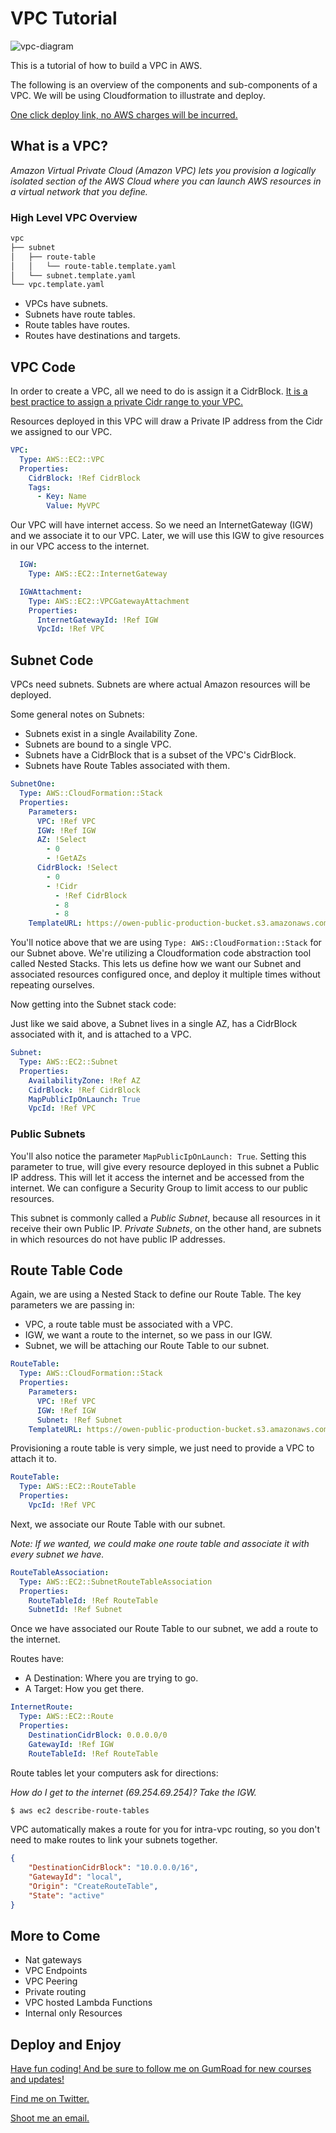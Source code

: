 # VPC Tutorial

![vpc-diagram](https://raw.githubusercontent.com/BoraxTheClean/vpc-tutorial/VPCTutorial.png)


This is a tutorial of how to build a VPC in AWS.

The following is an overview of the components and sub-components of a VPC. We will be using Cloudformation to illustrate and deploy.

[One click deploy link, no AWS charges will be incurred.](https://us-east-1.console.aws.amazon.com/cloudformation/home?region=us-east-1#/stacks/quickcreate?templateURL=https://owen-public-production-bucket.s3.amazonaws.com/vpc-demo/vpc/vpc.template.yaml)


## What is a VPC?

_Amazon Virtual Private Cloud (Amazon VPC) lets you provision a logically isolated section of the AWS Cloud where you can launch AWS resources in a virtual network that you define._

### High Level VPC Overview

```bash
vpc
├── subnet
│   ├── route-table
│   │   └── route-table.template.yaml
│   └── subnet.template.yaml
└── vpc.template.yaml
```

  - VPCs have subnets.
  - Subnets have route tables.
  - Route tables have routes.
  - Routes have destinations and targets.

## VPC Code

In order to create a VPC, all we need to do is assign it a CidrBlock. [It is a best practice to assign a private Cidr range to your VPC.](https://en.wikipedia.org/wiki/Private_network#Private_IPv4_addresses)

Resources deployed in this VPC will draw a Private IP address from the Cidr we assigned to our VPC.

```yaml
VPC:
  Type: AWS::EC2::VPC
  Properties:
    CidrBlock: !Ref CidrBlock
    Tags:
      - Key: Name
        Value: MyVPC
```

Our VPC will have internet access. So we need an InternetGateway (IGW) and we associate it to our VPC. Later, we will use this IGW to give resources in our VPC access to the internet.

```yaml
  IGW:
    Type: AWS::EC2::InternetGateway

  IGWAttachment:
    Type: AWS::EC2::VPCGatewayAttachment
    Properties:
      InternetGatewayId: !Ref IGW
      VpcId: !Ref VPC
```

## Subnet Code

VPCs need subnets. Subnets are where actual Amazon resources will be deployed.

Some general notes on Subnets:
  - Subnets exist in a single Availability Zone.
  - Subnets are bound to a single VPC.
  - Subnets have a CidrBlock that is a subset of the VPC's CidrBlock.
  - Subnets have Route Tables associated with them.

```yaml
SubnetOne:
  Type: AWS::CloudFormation::Stack
  Properties:
    Parameters:
      VPC: !Ref VPC
      IGW: !Ref IGW
      AZ: !Select
        - 0
        - !GetAZs
      CidrBlock: !Select
        - 0
        - !Cidr
          - !Ref CidrBlock
          - 8
          - 8
    TemplateURL: https://owen-public-production-bucket.s3.amazonaws.com/vpc-demo/vpc/subnet/subnet.template.yaml
```

You'll notice above that we are using `Type: AWS::CloudFormation::Stack` for our Subnet above. We're utilizing a Cloudformation code abstraction tool called Nested Stacks. This lets us define how we want our Subnet and associated resources configured once, and deploy it multiple times without repeating ourselves.

Now getting into the Subnet stack code:

Just like we said above, a Subnet lives in a single AZ, has a CidrBlock associated with it, and is attached to a VPC.

```yaml
Subnet:
  Type: AWS::EC2::Subnet
  Properties:
    AvailabilityZone: !Ref AZ
    CidrBlock: !Ref CidrBlock
    MapPublicIpOnLaunch: True
    VpcId: !Ref VPC
```

### Public Subnets

You'll also notice the parameter `MapPublicIpOnLaunch: True`. Setting this parameter to true, will give every resource deployed in this subnet a Public IP address. This will let it access the internet and be accessed from the internet. We can configure a Security Group to limit access to our public resources.

This subnet is commonly called a _Public Subnet_, because all resources in it receive their own Public IP. _Private Subnets_, on the other hand, are subnets in which resources do not have public IP addresses.

## Route Table Code

Again, we are using a Nested Stack to define our Route Table. The key parameters we are passing in:
  - VPC, a route table must be associated with a VPC.
  - IGW, we want a route to the internet, so we pass in our IGW.
  - Subnet, we will be attaching our Route Table to our subnet.

```yaml
RouteTable:
  Type: AWS::CloudFormation::Stack
  Properties:
    Parameters:
      VPC: !Ref VPC
      IGW: !Ref IGW
      Subnet: !Ref Subnet
    TemplateURL: https://owen-public-production-bucket.s3.amazonaws.com/vpc-demo/vpc/subnet/route-table/route-table.template.yaml
```

Provisioning a route table is very simple, we just need to provide a VPC to attach it to.

```yaml
RouteTable:
  Type: AWS::EC2::RouteTable
  Properties:
    VpcId: !Ref VPC
```

Next, we associate our Route Table with our subnet.

_Note: If we wanted, we could make one route table and associate it with every subnet we have._

```yaml
RouteTableAssociation:
  Type: AWS::EC2::SubnetRouteTableAssociation
  Properties:
    RouteTableId: !Ref RouteTable
    SubnetId: !Ref Subnet
```

Once we have associated our Route Table to our subnet, we add a route to the internet.

Routes have:
  - A Destination: Where you are trying to go.
  - A Target: How you get there.

```yaml
InternetRoute:
  Type: AWS::EC2::Route
  Properties:
    DestinationCidrBlock: 0.0.0.0/0
    GatewayId: !Ref IGW
    RouteTableId: !Ref RouteTable
```

Route tables let your computers ask for directions:

_How do I get to the internet (69.254.69.254)?_
_Take the IGW._

```bash
$ aws ec2 describe-route-tables
```

VPC automatically makes a route for you for intra-vpc routing, so you don't need to make routes to link your subnets together.

```json
{
    "DestinationCidrBlock": "10.0.0.0/16",
    "GatewayId": "local",
    "Origin": "CreateRouteTable",
    "State": "active"
}
```

## More to Come

  - Nat gateways
  - VPC Endpoints
  - VPC Peering
  - Private routing
  - VPC hosted Lambda Functions
  - Internal only Resources

## Deploy and Enjoy

[Have fun coding! And be sure to follow me on GumRoad for new courses and updates!](https://store.owen.dev)

[Find me on Twitter.](https://twitter.com/AWSOwen)

[Shoot me an email.](mailto:owen@owen.dev)

